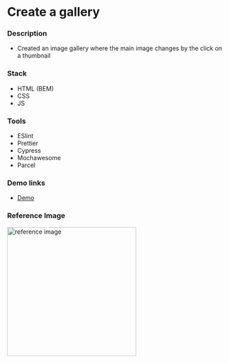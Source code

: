 # Create a gallery

### Description

- Created an image gallery where the main image changes by the click on a thumbnail

### Stack

- HTML (BEM)
- CSS
- JS

### Tools

- ESlint
- Prettier
- Cypress
- Mochawesome
- Parcel

### Demo links

- [Demo](https://AndriiZakharenko.github.io/gallery/)

### Reference Image

<img src="./src/images/example.gif" alt="reference image" width="300px" />
